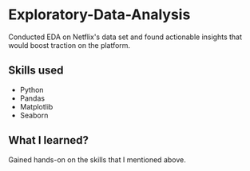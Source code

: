 # Exploratory-Data-Analysis
Conducted EDA on Netflix's data set and found actionable insights that would boost traction on the platform.

## Skills used
- Python
- Pandas
- Matplotlib
- Seaborn

## What I learned?
Gained hands-on on the skills that I mentioned above.
